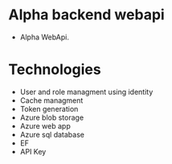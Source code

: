 # Alpha backend webapi

- Alpha WebApi.

# Technologies
- User and role managment using identity
- Cache managment
- Token generation
- Azure blob storage
- Azure web app
- Azure sql database
- EF
- API Key

